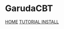 # GarudaCBT
[HOME](https://garudacbt.github.io/cbt)
[TUTORIAL INSTALL](https://github.com/garudacbt/cbt/wiki)
